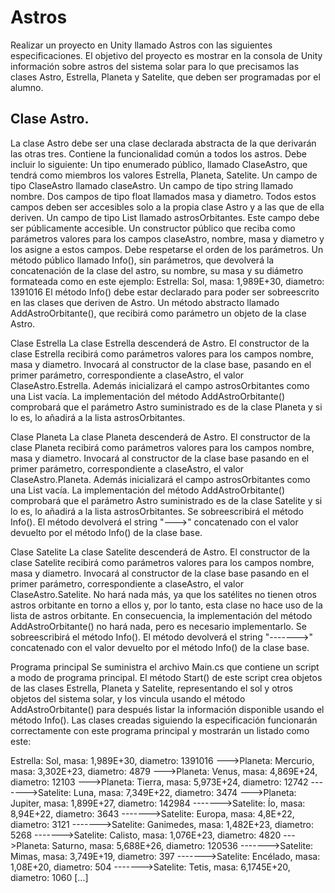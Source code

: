 # Astros

Realizar un proyecto en Unity llamado Astros con las siguientes especificaciones.
El objetivo del proyecto es mostrar en la consola de Unity información sobre astros del sistema
solar para lo que precisamos las clases Astro, Estrella, Planeta y Satelite, que deben ser
programadas por el alumno.

## Clase Astro.
La clase Astro debe ser una clase declarada abstracta de la que derivarán las otras tres. Contiene la
funcionalidad común a todos los astros. Debe incluir lo siguiente:
Un tipo enumerado público, llamado ClaseAstro, que tendrá como miembros los valores
Estrella, Planeta, Satelite.
Un campo de tipo ClaseAstro llamado claseAstro.
Un campo de tipo string llamado nombre.
Dos campos de tipo float llamados masa y diametro.
Todos estos campos deben ser accesibles solo a la propia clase Astro y a las que de ella deriven.
Un campo de tipo List<Astro> llamado astrosOrbitantes. Este campo debe ser públicamente
accesible.
Un constructor público que reciba como parámetros valores para los campos claseAstro, nombre,
masa y diametro y los asigne a estos campos. Debe respetarse el orden de los parámetros.
Un método público llamado Info(), sin parámetros, que devolverá la concatenación de la clase del
astro, su nombre, su masa y su diámetro formateada como en este ejemplo:
Estrella: Sol, masa: 1,989E+30, diametro: 1391016
El método Info() debe estar declarado para poder ser sobreescrito en las clases que deriven de
Astro.
Un método abstracto llamado AddAstroOrbitante(), que recibirá como parámetro un objeto de la
clase Astro.

Clase Estrella
La clase Estrella descenderá de Astro.
El constructor de la clase Estrella recibirá como parámetros valores para los campos nombre,
masa y diametro. Invocará al constructor de la clase base, pasando en el primer parámetro,
correspondiente a claseAstro, el valor ClaseAstro.Estrella. Además inicializará el campo
astrosOrbitantes como una List<Astro> vacía.
La implementación del método AddAstroOrbitante() comprobará que el parámetro Astro
suministrado es de la clase Planeta y si lo es, lo añadirá a la lista astrosOrbitantes.
  
Clase Planeta
La clase Planeta descenderá de Astro.
El constructor de la clase Planeta recibirá como parámetros valores para los campos nombre, masa
y diametro. Invocará al constructor de la clase base pasando en el primer parámetro,
correspondiente a claseAstro, el valor ClaseAstro.Planeta. Además inicializará el campo
astrosOrbitantes como una List<Astro> vacía.
La implementación del método AddAstroOrbitante() comprobará que el parámetro Astro
suministrado es de la clase Satelite y si lo es, lo añadirá a la lista astrosOrbitantes.
Se sobreescribirá el método Info(). El método devolverá el string "--->" concatenado con el
valor devuelto por el método Info() de la clase base.

Clase Satelite
La clase Satelite descenderá de Astro.
El constructor de la clase Satelite recibirá como parámetros valores para los campos nombre,
masa y diametro. Invocará al constructor de la clase base pasando en el primer parámetro,
correspondiente a claseAstro, el valor ClaseAstro.Satelite. No hará nada más, ya que los
satélites no tienen otros astros orbitante en torno a ellos y, por lo tanto, esta clase no hace uso de la
lista de astros orbitante.
En consecuencia, la implementación del método AddAstroOrbitante() no hará nada, pero es
necesario implementarlo.
Se sobreescribirá el método Info(). El método devolverá el string "------->" concatenado con
el valor devuelto por el método Info() de la clase base.

Programa principal
Se suministra el archivo Main.cs que contiene un script a modo de programa principal. El método
Start() de este script crea objetos de las clases Estrella, Planeta y Satelite, representando el
sol y otros objetos del sistema solar, y los vincula usando el método AddAstroOrbitante() para
después listar la información disponible usando el método Info(). Las clases creadas siguiendo la
especificación funcionarán correctamente con este programa principal y mostrarán un listado como
este:
  
Estrella: Sol, masa: 1,989E+30, diametro: 1391016
--->Planeta: Mercurio, masa: 3,302E+23, diametro: 4879
--->Planeta: Venus, masa: 4,869E+24, diametro: 12103
--->Planeta: Tierra, masa: 5,973E+24, diametro: 12742
------->Satelite: Luna, masa: 7,349E+22, diametro: 3474
--->Planeta: Jupiter, masa: 1,899E+27, diametro: 142984
------->Satelite: Ío, masa: 8,94E+22, diametro: 3643
------->Satelite: Europa, masa: 4,8E+22, diametro: 3121
------->Satelite: Ganimedes, masa: 1,482E+23, diametro: 5268
------->Satelite: Calisto, masa: 1,076E+23, diametro: 4820
--->Planeta: Saturno, masa: 5,688E+26, diametro: 120536
------->Satelite: Mimas, masa: 3,749E+19, diametro: 397
------->Satelite: Encélado, masa: 1,08E+20, diametro: 504
------->Satelite: Tetis, masa: 6,1745E+20, diametro: 1060
[...]
